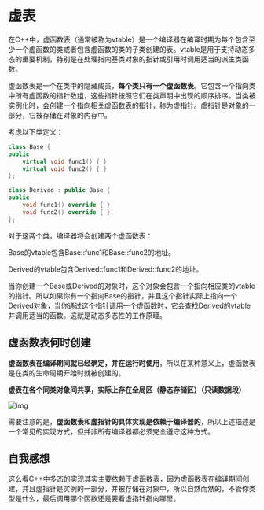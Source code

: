 # 虚表

在C++中，虚函数表（通常被称为vtable）是一个编译器在编译时期为每个包含至少一个虚函数的类或者包含虚函数的类的子类创建的表。vtable是用于支持动态多态的重要机制，特别是在处理指向基类对象的指针或引用时调用适当的派生类函数。

虚函数表是一个在类中的隐藏成员，**每个类只有一个虚函数表**。它包含一个指向类中所有虚函数的指针数组，这些指针按照它们在类声明中出现的顺序排序。当类被实例化时，会创建一个指向相关虚函数表的指针，称为虚指针。虚指针是对象的一部分，它被存储在对象的内存中。

考虑以下类定义：

```c++
class Base {
public:
    virtual void func1() { }
    virtual void func2() { }
};

class Derived : public Base {
public:
    void func1() override { }
    void func2() override { }
};
```

对于这两个类，编译器将会创建两个虚函数表：

Base的vtable包含Base::func1和Base::func2的地址。

Derived的vtable包含Derived::func1和Derived::func2的地址。

当你创建一个Base或Derived的对象时，这个对象会包含一个指向相应类的vtable的指针。所以如果你有一个指向Base的指针，并且这个指针实际上指向一个Derived对象，当你通过这个指针调用一个虚函数时，它会查找Derived的vtable并调用适当的函数。这就是动态多态性的工作原理。

## 虚函数表何时创建

**虚函数表在编译期间就已经确定，并在运行时使用**，所以在某种意义上，虚函数表是在类的生命周期开始时就被创建的。

**虚表在各个同类对象间共享，实际上存在全局区（静态存储区）（只读数据段）**

![img](https://img-blog.csdnimg.cn/2020082616593663.png?x-oss-process=image/watermark,type_ZmFuZ3poZW5naGVpdGk,shadow_10,text_aHR0cHM6Ly9ibG9nLmNzZG4ubmV0L0pNVzE0MDc=,size_16,color_FFFFFF,t_70#pic_center)

需要注意的是，**虚函数表和虚指针的具体实现是依赖于编译器的**，所以上述描述是一个常见的实现方式，但并非所有编译器都必须完全遵守这种方式。

## 自我感想

这么看C++中多态的实现其实主要依赖于虚函数表，因为虚函数表在编译期间创建，并且虚指针是实例的一部分，并被存储在对象中，所以自然而然的，不管你类型是什么，最后调用哪个函数还是要看虚指针指向哪里。